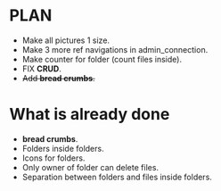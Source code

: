# PLAN

  * Make all pictures 1 size.
  * Make 3 more ref navigations in admin_connection.
  * Make counter for folder (count files inside).
  * FIX **CRUD**.
  * ~~Add **bread crumbs**.~~

# What is already done

  *  **bread crumbs**.
  * Folders inside folders.
  * Icons for folders.
  * Only owner of folder can delete files.
  * Separation between folders and files inside folders.
